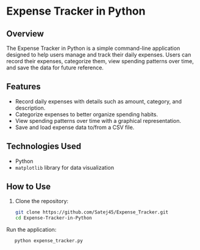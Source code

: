 # Expense Tracker in Python

## Overview
The Expense Tracker in Python is a simple command-line application designed to help users manage and track their daily expenses. Users can record their expenses, categorize them, view spending patterns over time, and save the data for future reference.

## Features
- Record daily expenses with details such as amount, category, and description.
- Categorize expenses to better organize spending habits.
- View spending patterns over time with a graphical representation.
- Save and load expense data to/from a CSV file.

## Technologies Used
- Python
- `matplotlib` library for data visualization

## How to Use
1. Clone the repository:
   ```bash
   git clone https://github.com/Satej45/Expense_Tracker.git
   cd Expense-Tracker-in-Python

Run the application:
   ```bash
      python expense_tracker.py
